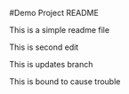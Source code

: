 #Demo Project README


This is a simple readme file

This is second edit

This is updates branch

This is bound to cause trouble